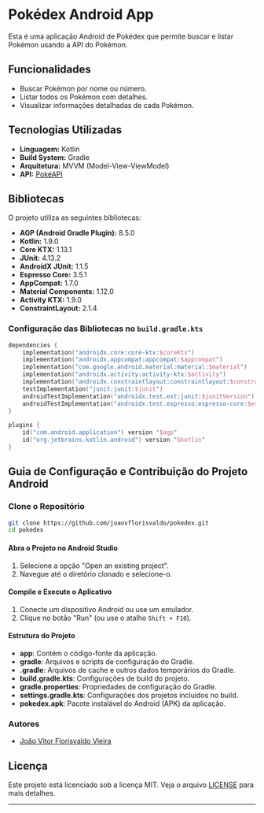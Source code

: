 # Pokédex Android App

Esta é uma aplicação Android de Pokédex que permite buscar e listar Pokémon usando a API do Pokémon.

## Funcionalidades

- Buscar Pokémon por nome ou número.
- Listar todos os Pokémon com detalhes.
- Visualizar informações detalhadas de cada Pokémon.

## Tecnologias Utilizadas

- **Linguagem:** Kotlin
- **Build System:** Gradle
- **Arquitetura:** MVVM (Model-View-ViewModel)
- **API:** [PokéAPI](https://pokeapi.co/)

## Bibliotecas

O projeto utiliza as seguintes bibliotecas:

- **AGP (Android Gradle Plugin):** 8.5.0
- **Kotlin:** 1.9.0
- **Core KTX:** 1.13.1
- **JUnit:** 4.13.2
- **AndroidX JUnit:** 1.1.5
- **Espresso Core:** 3.5.1
- **AppCompat:** 1.7.0
- **Material Components:** 1.12.0
- **Activity KTX:** 1.9.0
- **ConstraintLayout:** 2.1.4

### Configuração das Bibliotecas no `build.gradle.kts`

```kotlin
dependencies {
    implementation("androidx.core:core-ktx:$coreKtx")
    implementation("androidx.appcompat:appcompat:$appcompat")
    implementation("com.google.android.material:material:$material")
    implementation("androidx.activity:activity-ktx:$activity")
    implementation("androidx.constraintlayout:constraintlayout:$constraintlayout")
    testImplementation("junit:junit:$junit")
    androidTestImplementation("androidx.test.ext:junit:$junitVersion")
    androidTestImplementation("androidx.test.espresso:espresso-core:$espressoCore")
}

plugins {
    id("com.android.application") version "$agp"
    id("org.jetbrains.kotlin.android") version "$kotlin"
}
```

## Guia de Configuração e Contribuição do Projeto Android

### Clone o Repositório

```bash
git clone https://github.com/joaovflorisvaldo/pokedex.git
cd pokedex
```
#### Abra o Projeto no Android Studio

1. Selecione a opção "Open an existing project".
2. Navegue até o diretório clonado e selecione-o.

#### Compile e Execute o Aplicativo

1. Conecte um dispositivo Android ou use um emulador.
2. Clique no botão "Run" (ou use o atalho `Shift + F10`).

#### Estrutura do Projeto

- **app**: Contém o código-fonte da aplicação.
- **gradle**: Arquivos e scripts de configuração do Gradle.
- **.gradle**: Arquivos de cache e outros dados temporários do Gradle.
- **build.gradle.kts**: Configurações de build do projeto.
- **gradle.properties**: Propriedades de configuração do Gradle.
- **settings.gradle.kts**: Configurações dos projetos incluídos no build.
- **pokedex.apk**: Pacote instalável do Android (APK) da aplicação.

### Autores

- [João Vitor Florisvaldo Vieira](https://github.com/joaovflorisvaldo)

## Licença

Este projeto está licenciado sob a licença MIT. Veja o arquivo [LICENSE](LICENSE) para mais detalhes.

---
